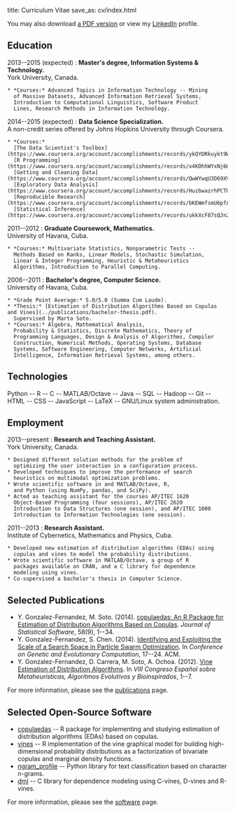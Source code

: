 title: Curriculum Vitae
save_as: cv/index.html

You may also download
[a PDF version]({attach}yasser_gonzalez.pdf "Yasser Gonzalez — Curriculum Vitae")
or view my [LinkedIn](https://linkedin.com/in/yasserglez) profile.

## Education

2013--2015 (expected)
:   **Master's degree, Information Systems & Technology.**<br>
    York University, Canada.

    * *Courses:* Advanced Topics in Information Technology -- Mining
      of Massive Datasets, Advanced Information Retrieval Systems,
      Introduction to Computational Linguistics, Software Product
      Lines, Research Methods in Information Technology.

2014--2015 (expected)
:   **Data Science Specialization.**<br>
    A non-credit series offered by Johns Hopkins University through Coursera.

    * *Courses:*
      [The Data Scientist's Toolbox](https://www.coursera.org/account/accomplishments/records/ykQYDRkuykt9WWr7),
      [R Programming](https://www.coursera.org/account/accomplishments/records/x4KDhhWYxNj6HG2t),
      [Getting and Cleaning Data](https://www.coursera.org/account/accomplishments/records/QwWYwqU3D69XVpvd),
      [Exploratory Data Analysis](https://www.coursera.org/account/accomplishments/records/HuzbwazrhPCTHMrX),
      [Reproducible Research](https://www.coursera.org/account/accomplishments/records/bKEWmfsmU6pfA2V6),
      [Statistical Inference](https://www.coursera.org/account/accomplishments/records/ukkXcF87sQJn27f3).

2011--2012
:   **Graduate Coursework, Mathematics.**<br>
    University of Havana, Cuba.

    * *Courses:* Multivariate Statistics, Nonparametric Tests --
      Methods Based on Ranks, Linear Models, Stochastic Simulation,
      Linear & Integer Programming, Heuristic & Metaheuristics
      Algorithms, Introduction to Parallel Computing.

2006--2011
:   **Bachelor's degree, Computer Science.**<br>
    University of Havana, Cuba.

    * *Grade Point Average:* 5.0/5.0 (Summa Cum Laude).
    * *Thesis:* [Estimation of Distribution Algorithms Based on Copulas and Vines](../publications/bachelor-thesis.pdf).
      Supervised by Marta Soto.
    * *Courses:* Algebra, Mathematical Analysis,
      Probability & Statistics, Discrete Mathematics, Theory of
      Programming Languages, Design & Analysis of Algorithms, Compiler
      Construction, Numerical Methods, Operating Systems, Database
      Systems, Software Engineering, Computer Networks, Artificial
      Intelligence, Information Retrieval Systems, among others.

## Technologies

Python -- R -- C -- MATLAB/Octave -- Java -- SQL -- Hadoop -- Git --
HTML -- CSS -- JavaScript -- LaTeX -- GNU/Linux system administration.

## Employment

2013--present
:   **Research and Teaching Assistant.**<br>
    York University, Canada.

    * Designed different solution methods for the problem of
      optimizing the user interaction in a configuration process.
    * Developed techniques to improve the performance of search
      heuristics on multimodal optimization problems.
    * Wrote scientific software in and MATLAB/Octave, R,
      and Python (using NumPy, pandas, and SciPy).
    * Acted as teaching assistant for the courses AP/ITEC 1620
      Object-Based Programming (four sessions), AP/ITEC 2620
      Introduction to Data Structures (one session), and AP/ITEC 1000
      Introduction to Information Technologies (one session).

2011--2013
:   **Research Assistant.**<br>
    Institute of Cybernetics, Mathematics and Physics, Cuba.

    * Developed new estimation of distribution algorithms (EDAs) using
      copulas and vines to model the probability distributions.
    * Wrote scientific software in MATLAB/Octave, a group of R
      packages available on CRAN, and a C library for dependence
      modeling using vines.
    * Co-supervised a bachelor's thesis in Computer Science.

## Selected Publications

* Y. Gonzalez-Fernandez, M. Soto. (2014).
  [copulaedas: An R Package for Estimation of Distribution Algorithms Based on Copulas](http://www.jstatsoft.org/v58/i09/paper).
  *Journal of Statistical Software*, 58(9), 1--34.
* Y. Gonzalez-Fernandez, S. Chen. (2014).
  [Identifying and Exploiting the Scale of a Search Space in Particle Swarm Optimization](http://doi.acm.org/10.1145/2576768.2598280).
  In *Conference on Genetic and Evolutionary Computation*, 17--24. ACM.
* Y. Gonzalez-Fernandez, D. Carrera, M. Soto, A. Ochoa. (2012).
  [Vine Estimation of Distribution Algorithms](http://simd.albacete.org/maeb2012/papers/paper_99.pdf).
  In *VIII Congreso Español sobre Metaheurísticas, Algoritmos Evolutivos y Bioinspirados*, 1--7.

For more information, please see the [publications](/publications/) page.

## Selected Open-Source Software

* [copulaedas](https://github.com/yasserglez/copulaedas)
  -- R package for implementing and studying estimation of
  distribution algorithms (EDAs) based on copulas.
* [vines](https://github.com/yasserglez/vines) -- R implementation
  of the vine graphical model for building high-dimensional
  probability distributions as a factorization of bivariate copulas
  and marginal density functions.
* [ngram_profile](https://github.com/yasserglez/ngram_profile)
  -- Python library for text classification based on character n-grams.
* [dml](https://github.com/yasserglez/dml) -- C library for dependence
  modeling using C-vines, D-vines and R-vines.

For more information, please see the [software](/software/) page.
